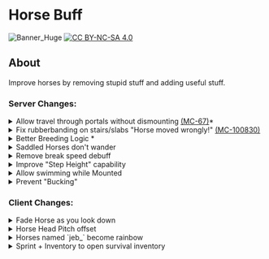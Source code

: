 # Horse Buff
![Banner_Huge](https://user-images.githubusercontent.com/37855219/141597249-7a6a7d25-8da8-43ac-a10f-bd12d3e1577f.png)
[![CC BY-NC-SA 4.0][cc-by-nc-sa-image]][cc-by-nc-sa]

[cc-by-nc-sa]: http://creativecommons.org/licenses/by-nc-sa/4.0/
[cc-by-nc-sa-image]: https://licensebuttons.net/l/by-nc-sa/4.0/88x31.png

## About
Improve horses by removing stupid stuff and adding useful stuff.

### Server Changes:
<details><summary>
Allow travel through portals without dismounting <a href="https://bugs.mojang.com/browse/MC-67">(MC-67)</a>*
</summary>
<sub><sup>*only fixes the bug for players riding vehicles as fully fixing the bug would screw with technical minecraft</sup></sub>

![image](https://i.imgur.com/cvph0Ye.gif)

![image](https://i.imgur.com/JeJNEgO.gif)

</details>
<details><summary> Fix rubberbanding on stairs/slabs "Horse moved wrongly!" <a href="https://bugs.mojang.com/browse/MC-100830">(MC-100830)</a></summary>

![image](https://i.imgur.com/bXu7lt4.gif)

</details>
<details><summary> Better Breeding Logic *</summary>

1. Take average of the parents' traits
2. Random amount added/subtracted from said average
      - +/- 10% of range between max and min
3. clamp to vanilla min/max stat

(removed in 1.19.4 because they fixed it)
</details>
<details><summary> Saddled Horses don't wander</summary>

![image](https://i.imgur.com/E0ZGzMU.gif)

</details>
<details><summary> Remove break speed debuff</summary>

Allows players on horseback to mine at full speed.\
Minecraft dramatically lowers break speed while a player is not on the ground.

![image](https://i.imgur.com/DKqrGOD.gif)

</details>
<details><summary> Improve "Step Height" capability </summary>

Increases horse step-height from 1 block to 1.1 blocks.\
This makes riding horses around path blocks way less frustrating.

![image](https://i.imgur.com/nvssVeA.gif)

</details>
<details><summary> Allow swimming while Mounted </summary>

Normally Horses will sink in water when you are riding them.\
This makes you float on the surface as if they weren't mounted

</details>
<details><summary> Prevent "Bucking" </summary>

Normally horses will randomly "Buck", stopping dead in their tracks while you are riding them.\
This prevents them from doing that.

</details>

### Client Changes:
<details><summary> Fade Horse as you look down</summary>

![image](https://i.imgur.com/kwtmFVd.gif)

</details>

<details><summary> Horse Head Pitch offset</summary>

![image](https://user-images.githubusercontent.com/37855219/163890939-87f3b255-176a-49df-ad4d-ec5b41a3b54a.png)

</details>

<details><summary> Horses named `jeb_` become rainbow</summary>

![image](https://i.imgur.com/QTk8w33.gif)

</details>
<details><summary> Sprint + Inventory to open survival inventory</summary>

![image](https://i.imgur.com/8oOswAR.png)

*Horse Buff pulls from your Minecraft keybinds, so if you change your inventory/sprint key, that will change what you need to press to access your survival inventory

</details>
